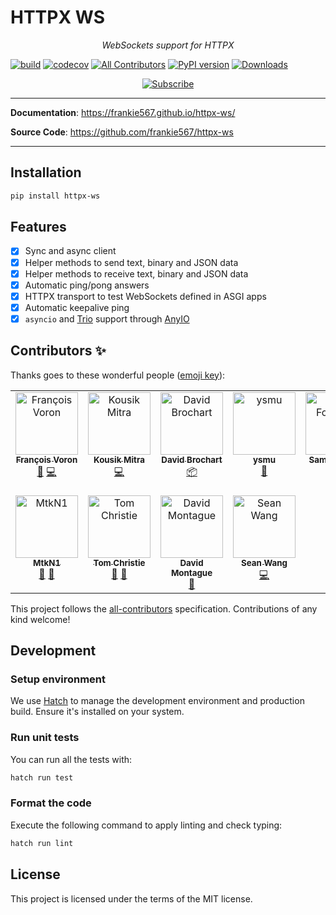 # HTTPX WS

<p align="center">
    <em>WebSockets support for HTTPX</em>
</p>

[![build](https://github.com/frankie567/httpx-ws/workflows/Build/badge.svg)](https://github.com/frankie567/httpx-ws/actions)
[![codecov](https://codecov.io/gh/frankie567/httpx-ws/branch/main/graph/badge.svg?token=fL49kIvrj6)](https://codecov.io/gh/frankie567/httpx-ws)
[![All Contributors](https://img.shields.io/badge/all_contributors-2-orange.svg?style=flat-square)](#contributors-)
[![PyPI version](https://badge.fury.io/py/httpx-ws.svg)](https://badge.fury.io/py/httpx-ws)
[![Downloads](https://pepy.tech/badge/httpx-ws)](https://pepy.tech/project/httpx-ws)

<p align="center">
<a href="https://polar.sh/frankie567">
<picture>
  <source media="(prefers-color-scheme: dark)" srcset="https://polar.sh/embed/subscribe.svg?org=frankie567&darkmode=1">
  <img alt="Subscribe" src="https://polar.sh/embed/subscribe.svg?org=frankie567">
</picture>
</a>
</p>

---

**Documentation**: <a href="https://frankie567.github.io/httpx-ws/" target="_blank">https://frankie567.github.io/httpx-ws/</a>

**Source Code**: <a href="https://github.com/frankie567/httpx-ws" target="_blank">https://github.com/frankie567/httpx-ws</a>

---

## Installation

```bash
pip install httpx-ws
```

## Features

* [X] Sync and async client
* [X] Helper methods to send text, binary and JSON data
* [X] Helper methods to receive text, binary and JSON data
* [X] Automatic ping/pong answers
* [X] HTTPX transport to test WebSockets defined in ASGI apps
* [X] Automatic keepalive ping
* [X] `asyncio` and [Trio](https://trio.readthedocs.io/) support through [AnyIO](https://anyio.readthedocs.io/)

## Contributors ✨

Thanks goes to these wonderful people ([emoji key](https://allcontributors.org/docs/en/emoji-key)):

<!-- ALL-CONTRIBUTORS-LIST:START - Do not remove or modify this section -->
<!-- prettier-ignore-start -->
<!-- markdownlint-disable -->
<table>
  <tbody>
    <tr>
      <td align="center" valign="top" width="14.28%"><a href="http://francoisvoron.com"><img src="https://avatars.githubusercontent.com/u/1144727?v=4?s=100" width="100px;" alt="François Voron"/><br /><sub><b>François Voron</b></sub></a><br /><a href="#maintenance-frankie567" title="Maintenance">🚧</a> <a href="https://github.com/frankie567/httpx-ws/commits?author=frankie567" title="Code">💻</a></td>
      <td align="center" valign="top" width="14.28%"><a href="http://kousikmitra.github.io"><img src="https://avatars.githubusercontent.com/u/15109533?v=4?s=100" width="100px;" alt="Kousik Mitra"/><br /><sub><b>Kousik Mitra</b></sub></a><br /><a href="https://github.com/frankie567/httpx-ws/commits?author=kousikmitra" title="Code">💻</a></td>
      <td align="center" valign="top" width="14.28%"><a href="https://github.com/davidbrochart"><img src="https://avatars.githubusercontent.com/u/4711805?v=4?s=100" width="100px;" alt="David Brochart"/><br /><sub><b>David Brochart</b></sub></a><br /><a href="#platform-davidbrochart" title="Packaging/porting to new platform">📦</a></td>
      <td align="center" valign="top" width="14.28%"><a href="https://github.com/ysmu"><img src="https://avatars.githubusercontent.com/u/17018576?v=4?s=100" width="100px;" alt="ysmu"/><br /><sub><b>ysmu</b></sub></a><br /><a href="https://github.com/frankie567/httpx-ws/issues?q=author%3Aysmu" title="Bug reports">🐛</a></td>
      <td align="center" valign="top" width="14.28%"><a href="https://samforeman.me"><img src="https://avatars.githubusercontent.com/u/5234251?v=4?s=100" width="100px;" alt="Sam Foreman"/><br /><sub><b>Sam Foreman</b></sub></a><br /><a href="https://github.com/frankie567/httpx-ws/issues?q=author%3Asaforem2" title="Bug reports">🐛</a></td>
      <td align="center" valign="top" width="14.28%"><a href="http://maparent.ca/"><img src="https://avatars.githubusercontent.com/u/202691?v=4?s=100" width="100px;" alt="Marc-Antoine Parent"/><br /><sub><b>Marc-Antoine Parent</b></sub></a><br /><a href="https://github.com/frankie567/httpx-ws/issues?q=author%3Amaparent" title="Bug reports">🐛</a> <a href="https://github.com/frankie567/httpx-ws/commits?author=maparent" title="Code">💻</a></td>
      <td align="center" valign="top" width="14.28%"><a href="https://www.fastapiexpert.com/"><img src="https://avatars.githubusercontent.com/u/7353520?v=4?s=100" width="100px;" alt="Marcelo Trylesinski"/><br /><sub><b>Marcelo Trylesinski</b></sub></a><br /><a href="https://github.com/frankie567/httpx-ws/issues?q=author%3AKludex" title="Bug reports">🐛</a> <a href="#research-Kludex" title="Research">🔬</a></td>
    </tr>
    <tr>
      <td align="center" valign="top" width="14.28%"><a href="https://lit.link/MtkN1"><img src="https://avatars.githubusercontent.com/u/51289448?v=4?s=100" width="100px;" alt="MtkN1"/><br /><sub><b>MtkN1</b></sub></a><br /><a href="https://github.com/frankie567/httpx-ws/issues?q=author%3AMtkN1" title="Bug reports">🐛</a> <a href="#research-MtkN1" title="Research">🔬</a></td>
      <td align="center" valign="top" width="14.28%"><a href="http://www.tomchristie.com/"><img src="https://avatars.githubusercontent.com/u/647359?v=4?s=100" width="100px;" alt="Tom Christie"/><br /><sub><b>Tom Christie</b></sub></a><br /><a href="https://github.com/frankie567/httpx-ws/issues?q=author%3Atomchristie" title="Bug reports">🐛</a> <a href="#research-tomchristie" title="Research">🔬</a></td>
      <td align="center" valign="top" width="14.28%"><a href="https://github.com/dmontagu"><img src="https://avatars.githubusercontent.com/u/35119617?v=4?s=100" width="100px;" alt="David Montague"/><br /><sub><b>David Montague</b></sub></a><br /><a href="https://github.com/frankie567/httpx-ws/issues?q=author%3Admontagu" title="Bug reports">🐛</a></td>
      <td align="center" valign="top" width="14.28%"><a href="https://github.com/WSH032"><img src="https://avatars.githubusercontent.com/u/126865849?v=4?s=100" width="100px;" alt="Sean Wang"/><br /><sub><b>Sean Wang</b></sub></a><br /><a href="https://github.com/frankie567/httpx-ws/commits?author=WSH032" title="Code">💻</a></td>
    </tr>
  </tbody>
</table>

<!-- markdownlint-restore -->
<!-- prettier-ignore-end -->

<!-- ALL-CONTRIBUTORS-LIST:END -->

This project follows the [all-contributors](https://github.com/all-contributors/all-contributors) specification. Contributions of any kind welcome!

## Development

### Setup environment

We use [Hatch](https://hatch.pypa.io/latest/install/) to manage the development environment and production build. Ensure it's installed on your system.

### Run unit tests

You can run all the tests with:

```bash
hatch run test
```

### Format the code

Execute the following command to apply linting and check typing:

```bash
hatch run lint
```

## License

This project is licensed under the terms of the MIT license.
